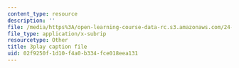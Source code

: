 ```yaml
---
content_type: resource
description: ''
file: /media/https%3A/open-learning-course-data-rc.s3.amazonaws.com/24-908-creole-languages-and-caribbean-identities-spring-2017/02f9250f1d10f4a0b334fce018eea131_1Ukb9KNTNkA.srt
file_type: application/x-subrip
resourcetype: Other
title: 3play caption file
uid: 02f9250f-1d10-f4a0-b334-fce018eea131
---
```

